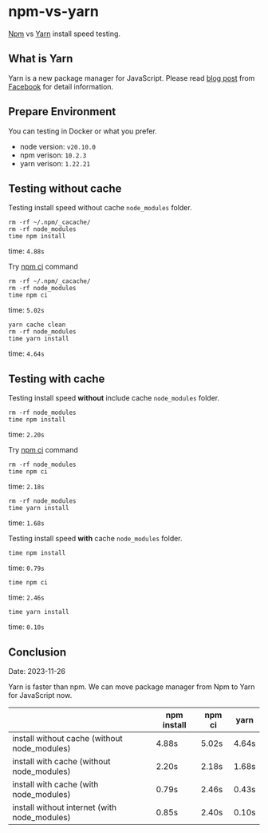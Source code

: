 # npm-vs-yarn

[Npm][1] vs [Yarn][2] install speed testing.

## What is Yarn

Yarn is a new package manager for JavaScript. Please read [blog post][3] from [Facebook][4] for detail information.

[1]: https://www.npmjs.com/
[2]: https://yarnpkg.com/
[3]: https://code.facebook.com/posts/1840075619545360
[4]: https://code.facebook.com/

## Prepare Environment

You can testing in Docker or what you prefer.

- node version: `v20.10.0`
- npm verison: `10.2.3`
- yarn verison: `1.22.21`

## Testing without cache

Testing install speed without cache `node_modules` folder.

```
rm -rf ~/.npm/_cacache/
rm -rf node_modules
time npm install
```

time: `4.88s`

Try [npm ci](https://docs.npmjs.com/cli/ci) command

```
rm -rf ~/.npm/_cacache/
rm -rf node_modules
time npm ci
```

time: `5.02s`

```
yarn cache clean
rm -rf node_modules
time yarn install
```

time: `4.64s`

## Testing with cache

Testing install speed **without** include cache `node_modules` folder.

```
rm -rf node_modules
time npm install
```

time: `2.20s`

Try [npm ci](https://docs.npmjs.com/cli/ci) command

```
rm -rf node_modules
time npm ci
```

time: `2.18s`

```
rm -rf node_modules
time yarn install
```

time: `1.68s`

Testing install speed **with** cache `node_modules` folder.

```
time npm install
```

time: `0.79s`

```
time npm ci
```

time: `2.46s`

```
time yarn install
```

time: `0.10s`

## Conclusion

Date: 2023-11-26

Yarn is faster than npm. We can move package manager from Npm to Yarn for JavaScript now.

|                                              | npm install | npm ci | yarn  |
| -------------------------------------------- | ----------- | ------ | ----- |
| install without cache (without node_modules) | 4.88s       | 5.02s  | 4.64s |
| install with cache (without node_modules)    | 2.20s       | 2.18s  | 1.68s |
| install with cache (with node_modules)       | 0.79s       | 2.46s  | 0.43s |
| install without internet (with node_modules) | 0.85s       | 2.40s  | 0.10s |
